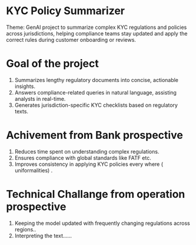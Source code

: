 # KYC Policy Summarizer

Theme: GenAI project to summarize complex KYC regulations and policies across jurisdictions, helping compliance teams stay updated and apply the correct rules during customer onboarding or reviews.


# Goal of the project

1. Summarizes lengthy regulatory documents into concise, actionable insights.
2. Answers compliance-related queries in natural language, assisting analysts in real-time.
3. Generates jurisdiction-specific KYC checklists based on regulatory texts.

# Achivement from Bank prospective

1. Reduces time spent on understanding complex regulations.
2. Ensures compliance with global standards like FATF etc.
3. Improves consistency in applying KYC policies every where ( uniformalities) .



# Technical Challange from operation prospective
1. Keeping the model updated with frequently changing regulations across regions..
2. Interpreting the text...... 
